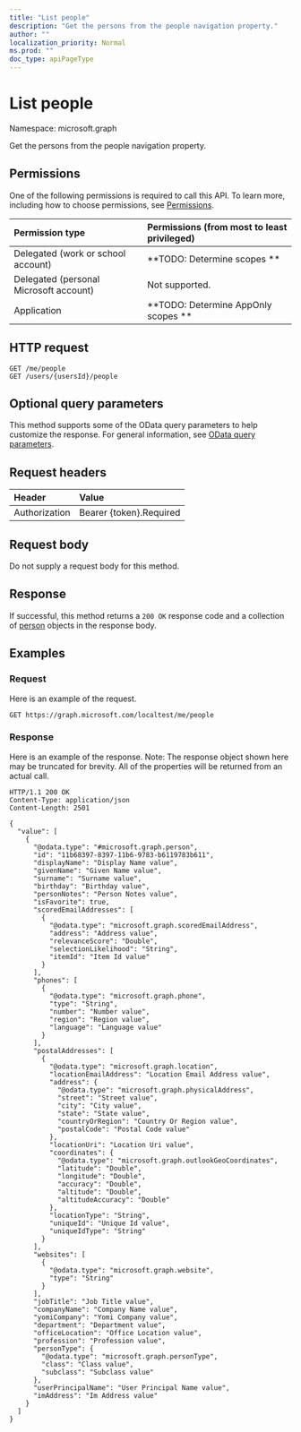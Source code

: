 ```yaml
---
title: "List people"
description: "Get the persons from the people navigation property."
author: ""
localization_priority: Normal
ms.prod: ""
doc_type: apiPageType
---
```


# List people

Namespace: microsoft.graph

Get the persons from the people navigation property.

## Permissions
One of the following permissions is required to call this API. To learn more, including how to choose permissions, see [Permissions](/concepts/permissions-reference.md).

|Permission type|Permissions (from most to least privileged)|
|:---|:---|
|Delegated (work or school account)|**TODO: Determine scopes **|
|Delegated (personal Microsoft account)|Not supported.|
|Application|**TODO: Determine AppOnly scopes **|

## HTTP request
<!-- {
  "blockType": "ignored"
}
-->
``` http
GET /me/people
GET /users/{usersId}/people
```

## Optional query parameters
This method supports some of the OData query parameters to help customize the response. For general information, see [OData query parameters](/graph/query-parameters).

## Request headers
|Header|Value|
|:---|:---|
|Authorization|Bearer {token}.Required|

## Request body
Do not supply a request body for this method.

## Response
If successful, this method returns a `200 OK` response code and a collection of [person](../resources/person.md) objects in the response body.

## Examples

### Request
Here is an example of the request.
<!-- {
  "blockType": "request",
  "name": "get_person"
}
-->
``` http
GET https://graph.microsoft.com/localtest/me/people
```

### Response
Here is an example of the response. Note: The response object shown here may be truncated for brevity. All of the properties will be returned from an actual call.
<!-- {
  "blockType": "response",
  "truncated": true,
  "@odata.type": "collection(microsoft.graph.person)"
}
-->
``` http
HTTP/1.1 200 OK
Content-Type: application/json
Content-Length: 2501

{
  "value": [
    {
      "@odata.type": "#microsoft.graph.person",
      "id": "11b68397-8397-11b6-9783-b6119783b611",
      "displayName": "Display Name value",
      "givenName": "Given Name value",
      "surname": "Surname value",
      "birthday": "Birthday value",
      "personNotes": "Person Notes value",
      "isFavorite": true,
      "scoredEmailAddresses": [
        {
          "@odata.type": "microsoft.graph.scoredEmailAddress",
          "address": "Address value",
          "relevanceScore": "Double",
          "selectionLikelihood": "String",
          "itemId": "Item Id value"
        }
      ],
      "phones": [
        {
          "@odata.type": "microsoft.graph.phone",
          "type": "String",
          "number": "Number value",
          "region": "Region value",
          "language": "Language value"
        }
      ],
      "postalAddresses": [
        {
          "@odata.type": "microsoft.graph.location",
          "locationEmailAddress": "Location Email Address value",
          "address": {
            "@odata.type": "microsoft.graph.physicalAddress",
            "street": "Street value",
            "city": "City value",
            "state": "State value",
            "countryOrRegion": "Country Or Region value",
            "postalCode": "Postal Code value"
          },
          "locationUri": "Location Uri value",
          "coordinates": {
            "@odata.type": "microsoft.graph.outlookGeoCoordinates",
            "latitude": "Double",
            "longitude": "Double",
            "accuracy": "Double",
            "altitude": "Double",
            "altitudeAccuracy": "Double"
          },
          "locationType": "String",
          "uniqueId": "Unique Id value",
          "uniqueIdType": "String"
        }
      ],
      "websites": [
        {
          "@odata.type": "microsoft.graph.website",
          "type": "String"
        }
      ],
      "jobTitle": "Job Title value",
      "companyName": "Company Name value",
      "yomiCompany": "Yomi Company value",
      "department": "Department value",
      "officeLocation": "Office Location value",
      "profession": "Profession value",
      "personType": {
        "@odata.type": "microsoft.graph.personType",
        "class": "Class value",
        "subclass": "Subclass value"
      },
      "userPrincipalName": "User Principal Name value",
      "imAddress": "Im Address value"
    }
  ]
}
```


